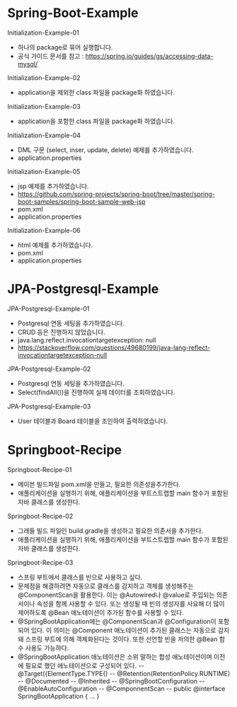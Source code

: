 # Spring-Boot-Example

Initialization-Example-01
- 하나의 package로 묶어 실행합니다. 
- 공식 가이드 문서를 참고 : https://spring.io/guides/gs/accessing-data-mysql/ 

Initialization-Example-02
- application을 제외한 class 파일을 package화 하였습니다.

Initialization-Example-03
- application을 포함한 class 파일을 package화 하였습니다.

Initialization-Example-04
- DML 구문 (select, inser, update, delete) 예제를 추가하였습니다.
- application.properties

Initialization-Example-05
- jsp 예제를 추가하였습니다.
- https://github.com/spring-projects/spring-boot/tree/master/spring-boot-samples/spring-boot-sample-web-jsp
- pom.xml
- application.properties

Initialization-Example-06
- html 예제를 추가하였습니다.
- pom.xml
- application.properties

# JPA-Postgresql-Example

JPA-Postgresql-Example-01
- Postgresql 연동 세팅을 추가하였습니다.
- CRUD 등은 진행하지 않았습니다.
- java.lang.reflect.invocationtargetexception: null
- https://stackoverflow.com/questions/49680199/java-lang-reflect-invocationtargetexception-null

JPA-Postgresql-Example-02
- Postgresql 연동 세팅을 추가하였습니다.
- Select(findAll())을 진행하여 실제 데이터를 조회하였습니다.

JPA-Postgresql-Example-03
- User 테이블과 Board 테이블을 조인하여 출력하였습니다.

# Springboot-Recipe

Springboot-Recipe-01
- 메이븐 빌드파일 pom.xml을 만들고, 필요한 의존성을추가한다. 
- 애플리케이션을 실행하기 위해, 애플리케이션을 부트스트랩할 main 함수가 포함된 자바 클래스를 생성한다.  

Springboot-Recipe-02
- 그래들 빌드 파일인 build.gradle을 생성하고 필요한 의존서을 추가한다.
- 애플리케이션을 실행하기 위해, 애플리케이션을 부트스트랩할 main 함수가 포함된 자바 클래스를 생성한다.  

Springboot-Recipe-03
- 스프링 부트에서 클래스를 빈으로 사용하고 싶다.
- 문제점을 해결하려면 자동으로 클래스를 감지하고 객체를 생성해주는 @ComponentScan을 활용한다. 이는 @Autowired나 @value로 주입되는 의존서이나 속성을 함께 사용할 수 있다. 또는 생성될 때 빈의 생성자를 사요해 더 많이 제어하도록 @Bean 애노테이션이 추가된 함수를 사용할 수 있다.
- @SpringBootApplication에는 @ComponentScan과 @Configuration이 포함되어 있다. 이 의미는 @Component 애노테이션이 추가된 클래스는 자동으로 감지돼 스프링 부트에 의해 객체화된다는 것이다. 또한 선언할 빈을 저의한 @Bean 함수 사용도 가능하다.
- @SpringBootApplication 애노테이션은 소위 말하는 합성 애노테이션이며 이전에 필요로 했던 애노테이션으로 구성되어 있다.
-- @Target({ElementType.TYPE{)
-- @Retention(RetentionPolicy.RUNTIME)
-- @Documented
-- @Inherited
-- @SpringBootConfiguration
-- @EnableAutoConfiguration
-- @ComponnentScan
-- public @interface SpringBootApplication { ... }  
